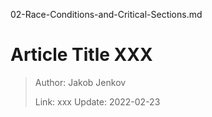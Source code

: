 02-Race-Conditions-and-Critical-Sections.md
# Article Title XXX

> Author: Jakob Jenkov
>
> Link: xxx  Update: 2022-02-23